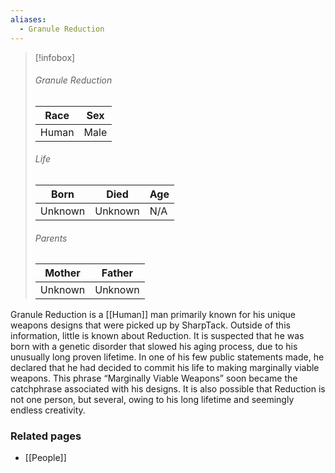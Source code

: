 ```yaml
---
aliases:
  - Granule Reduction
---
```


> [!infobox]
> ###### Granule Reduction
> | Race | Sex |
> | ----- | -----|
> | Human | Male |
> ###### Life
> | Born | Died | Age |
> | ----- | ----- | ----- |
> | Unknown | Unknown | N/A |
> ###### Parents
> | Mother | Father |
> | ----- | ----- |
> | Unknown | Unknown |

Granule Reduction is a [[Human]] man primarily known for his unique weapons designs that were picked up by SharpTack. Outside of this information, little is known about Reduction. It is suspected that he was born with a genetic disorder that slowed his aging process, due to his unusually long proven lifetime. In one of his few public statements made, he declared that he had decided to commit his life to making marginally viable weapons. This phrase “Marginally Viable Weapons” soon became the catchphrase associated with his designs. It is also possible that Reduction is not one person, but several, owing to his long lifetime and seemingly endless creativity.


### Related pages

- [[People]]